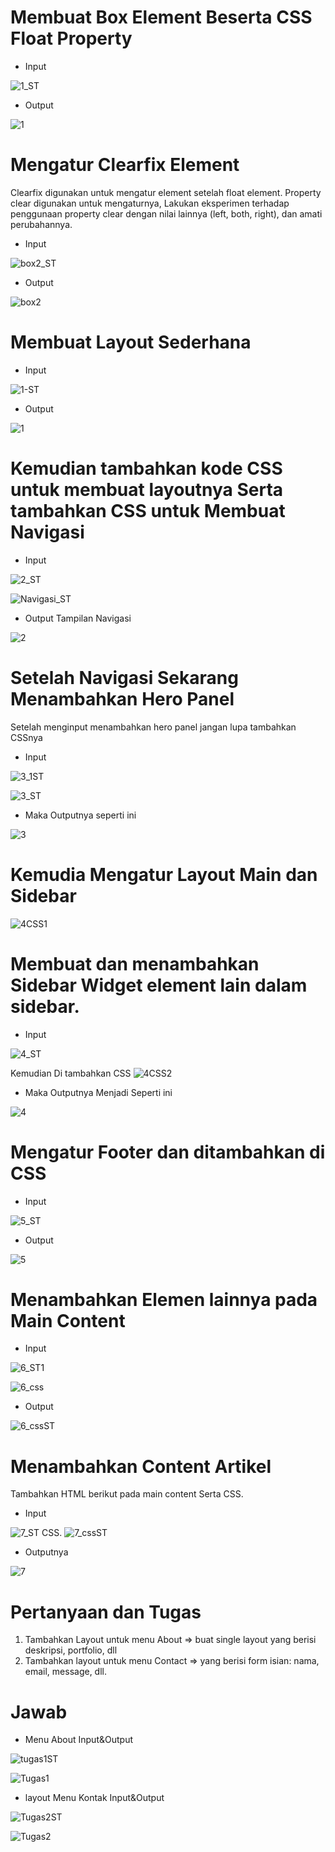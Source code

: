 # Membuat Box Element Beserta CSS Float Property

* Input

![1_ST](https://user-images.githubusercontent.com/56245855/115376222-b7a5f480-a1f8-11eb-99bc-b0788171d316.PNG)

* Output

![1](https://user-images.githubusercontent.com/56245855/115376274-c2608980-a1f8-11eb-93f1-335438ae5824.PNG)

# Mengatur Clearfix Element
Clearfix digunakan untuk mengatur element setelah float element. Property clear digunakan untuk 
mengaturnya, Lakukan eksperimen terhadap penggunaan property clear dengan nilai lainnya (left, both, right), 
dan amati perubahannya. 

* Input

![box2_ST](https://user-images.githubusercontent.com/56245855/115378266-934b1780-a1fa-11eb-8d57-e3c67ff42d3c.PNG)

* Output

![box2](https://user-images.githubusercontent.com/56245855/115378321-a2ca6080-a1fa-11eb-98fe-32be1513decc.PNG)


# Membuat Layout Sederhana

* Input

![1-ST](https://user-images.githubusercontent.com/56245855/115378712-081e5180-a1fb-11eb-819b-9c7a3be3f1e7.PNG)

* Output

![1](https://user-images.githubusercontent.com/56245855/115378765-17050400-a1fb-11eb-9658-c719062548a2.PNG)

# Kemudian tambahkan kode CSS untuk membuat layoutnya Serta tambahkan CSS untuk Membuat Navigasi

* Input

![2_ST](https://user-images.githubusercontent.com/56245855/115379020-56335500-a1fb-11eb-8947-4f5b1289f2c6.PNG)

![Navigasi_ST](https://user-images.githubusercontent.com/56245855/115379933-37818e00-a1fc-11eb-8021-16f295c059a9.PNG)


* Output Tampilan Navigasi

![2](https://user-images.githubusercontent.com/56245855/115379176-79f69b00-a1fb-11eb-9aa3-22634e4110a8.PNG)


# Setelah Navigasi Sekarang Menambahkan Hero Panel
Setelah menginput menambahkan hero panel jangan lupa tambahkan CSSnya

* Input

![3_1ST](https://user-images.githubusercontent.com/56245855/115380249-96470780-a1fc-11eb-8895-81100b3f4470.PNG)

![3_ST](https://user-images.githubusercontent.com/56245855/115380528-d9a17600-a1fc-11eb-9d8a-9d761698153e.PNG)

* Maka Outputnya seperti ini

![3](https://user-images.githubusercontent.com/56245855/115380572-e6be6500-a1fc-11eb-8bf6-fada1baeab31.PNG)


# Kemudia Mengatur Layout Main dan Sidebar

![4CSS1](https://user-images.githubusercontent.com/56245855/115381430-c216bd00-a1fd-11eb-8f13-31472e121e7e.PNG)


# Membuat dan menambahkan Sidebar Widget element lain dalam sidebar.

* Input

![4_ST](https://user-images.githubusercontent.com/56245855/115381734-0dc96680-a1fe-11eb-8768-ccaac5a5e626.PNG)

Kemudian Di tambahkan CSS
![4CSS2](https://user-images.githubusercontent.com/56245855/115381797-1fab0980-a1fe-11eb-989c-e513ab0b86be.PNG)

* Maka Outputnya Menjadi Seperti ini

![4](https://user-images.githubusercontent.com/56245855/115381861-33ef0680-a1fe-11eb-806e-2544eda2950a.PNG)


# Mengatur Footer dan ditambahkan di CSS

* Input

![5_ST](https://user-images.githubusercontent.com/56245855/115382185-98aa6100-a1fe-11eb-9f75-d52931e42f35.PNG)

* Output

![5](https://user-images.githubusercontent.com/56245855/115382235-a829aa00-a1fe-11eb-9ebe-242cb9497415.PNG)



# Menambahkan Elemen lainnya pada Main Content

* Input

![6_ST1](https://user-images.githubusercontent.com/56245855/115423760-4aaa5300-a228-11eb-9435-37c826cf7b87.PNG)
 

![6_css](https://user-images.githubusercontent.com/56245855/115423936-6d3c6c00-a228-11eb-8652-a1fb1bffca34.PNG)


* Output

![6_cssST](https://user-images.githubusercontent.com/56245855/115424061-880ee080-a228-11eb-82a8-c4463c957def.PNG)


# Menambahkan Content Artikel
Tambahkan HTML berikut pada main content Serta CSS.

* Input

![7_ST](https://user-images.githubusercontent.com/56245855/115424328-d15f3000-a228-11eb-99d4-51a27286efcb.PNG)
CSS.
![7_cssST](https://user-images.githubusercontent.com/56245855/115424415-e2a83c80-a228-11eb-87a8-78eeb2ef885a.PNG)

* Outputnya

![7](https://user-images.githubusercontent.com/56245855/115424531-fe134780-a228-11eb-8d8f-6dbc677dd819.PNG)




# Pertanyaan dan Tugas
1. Tambahkan Layout untuk menu About
=> buat single layout yang berisi deskripsi, portfolio, dll
2. Tambahkan layout untuk menu Contact
=> yang berisi form isian: nama, email, message, dll.

# Jawab

* Menu About Input&Output

![tugas1ST](https://user-images.githubusercontent.com/56245855/115424871-4a5e8780-a229-11eb-99ac-6ad65df04b3c.PNG)


![Tugas1](https://user-images.githubusercontent.com/56245855/115424800-36b32100-a229-11eb-811c-fd825ca745c4.PNG)


* layout Menu Kontak Input&Output

![Tugas2ST](https://user-images.githubusercontent.com/56245855/115426159-78909700-a22a-11eb-9c3b-9e20404eeee0.PNG)


![Tugas2](https://user-images.githubusercontent.com/56245855/115426209-834b2c00-a22a-11eb-9feb-fd2201522769.PNG)

